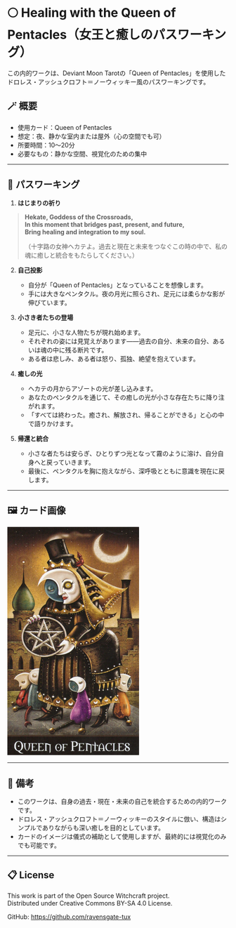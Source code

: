 # 🌕 Healing with the Queen of Pentacles（女王と癒しのパスワーキング）

この内的ワークは、Deviant Moon Tarotの「Queen of Pentacles」を使用したドロレス・アッシュクロフト＝ノーウィッキー風のパスワーキングです。

## 🪄 概要

- 使用カード：Queen of Pentacles
- 想定：夜、静かな室内または屋外（心の空間でも可）
- 所要時間：10〜20分
- 必要なもの：静かな空間、視覚化のための集中

---

## 🔮 パスワーキング

1. **はじまりの祈り**
> **Hekate, Goddess of the Crossroads,**  
> **In this moment that bridges past, present, and future,**  
> **Bring healing and integration to my soul.**  
>  
> （十字路の女神ヘカテよ。過去と現在と未来をつなぐこの時の中で、私の魂に癒しと統合をもたらしてください。）

2. **自己投影**
   - 自分が「Queen of Pentacles」となっていることを想像します。
   - 手には大きなペンタクル。夜の月光に照らされ、足元には柔らかな影が伸びています。

3. **小さき者たちの登場**
   - 足元に、小さな人物たちが現れ始めます。
   - それぞれの姿には見覚えがあります——過去の自分、未来の自分、あるいは魂の中に残る断片です。
   - ある者は悲しみ、ある者は怒り、孤独、絶望を抱えています。

4. **癒しの光**
   - ヘカテの月からアゾートの光が差し込みます。
   - あなたのペンタクルを通じて、その癒しの光が小さな存在たちに降り注がれます。
   - 「すべては終わった。癒され、解放され、帰ることができる」と心の中で語りかけます。

5. **帰還と統合**
   - 小さな者たちは安らぎ、ひとりずつ光となって霧のように溶け、自分自身へと戻っていきます。
   - 最後に、ペンタクルを胸に抱えながら、深呼吸とともに意識を現在に戻します。

---

## 🖼️ カード画像

<img src="queen_of_pentacles.jpg" width="300">

---

## 📝 備考

- このワークは、自身の過去・現在・未来の自己を統合するための内的ワークです。
- ドロレス・アッシュクロフト＝ノーウィッキーのスタイルに倣い、構造はシンプルでありながらも深い癒しを目的としています。
- カードのイメージは儀式の補助として使用しますが、最終的には視覚化のみでも可能です。

---

## 📋 License

This work is part of the Open Source Witchcraft project.  
Distributed under Creative Commons BY-SA 4.0 License.

GitHub: https://github.com/ravensgate-tux
